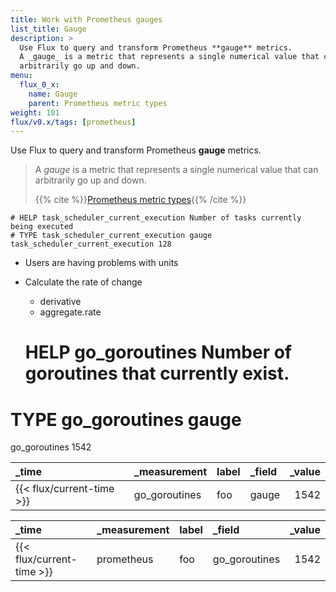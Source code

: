 ```yaml
---
title: Work with Prometheus gauges
list_title: Gauge
description: >
  Use Flux to query and transform Prometheus **gauge** metrics.
  A _gauge_ is a metric that represents a single numerical value that can
  arbitrarily go up and down.
menu:
  flux_0_x:
    name: Gauge
    parent: Prometheus metric types
weight: 101
flux/v0.x/tags: [prometheus]
---
```


Use Flux to query and transform Prometheus **gauge** metrics.

> A _gauge_ is a metric that represents a single numerical value that can arbitrarily go up and down.
>
> {{% cite %}}[Prometheus metric types](https://prometheus.io/docs/concepts/metric_types/#gauge){{% /cite %}}

```
# HELP task_scheduler_current_execution Number of tasks currently being executed
# TYPE task_scheduler_current_execution gauge
task_scheduler_current_execution 128
```

- Users are having problems with units

- Calculate the rate of change
  - derivative
  - aggregate.rate

  # HELP go_goroutines Number of goroutines that currently exist.
# TYPE go_goroutines gauge
go_goroutines 1542

| _time                     | _measurement  | label | _field | _value |
| :------------------------ | :------------ | :---- | :----- | -----: |
| {{< flux/current-time >}} | go_goroutines | foo   | gauge  |   1542 |

| _time                     | _measurement | label | _field        | _value |
| :------------------------ | :----------- | :---- | :------------ | -----: |
| {{< flux/current-time >}} | prometheus   | foo   | go_goroutines |   1542 |

